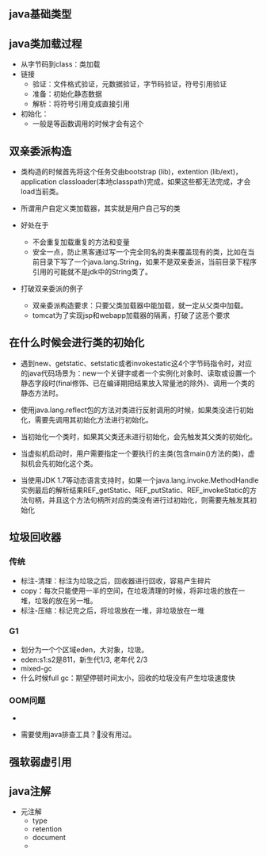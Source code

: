 ## java基础类型

## java类加载过程

- 从字节码到class：类加载
- 链接
  - 验证：文件格式验证，元数据验证，字节码验证，符号引用验证
  - 准备：初始化静态数据
  - 解析：将符号引用变成直接引用
- 初始化：
  - 一般是等函数调用的时候才会有这个

## 双亲委派构造

- 类构造的时候首先将这个任务交由bootstrap (lib)，extention (lib/ext)，application classloader(本地classpath)完成，如果这些都无法完成，才会load当前类。
- 所谓用户自定义类加载器，其实就是用户自己写的类
- 好处在于
  - 不会重复加载重复的方法和变量
  - 安全一点，防止黑客通过写一个完全同名的类来覆盖现有的类，比如在当前目录下写了一个java.lang.String，如果不是双亲委派，当前目录下程序引用的可能就不是jdk中的String类了。

- 打破双亲委派的例子
  - 双亲委派构造要求：只要父类加载器中能加载，就一定从父类中加载。
  - tomcat为了实现jsp和webapp加载器的隔离，打破了这恶个要求



## 在什么时候会进行类的初始化

- 遇到new、getstatic、setstatic或者invokestatic这4个字节码指令时，对应的java代码场景为：new一个关键字或者一个实例化对象时、读取或设置一个静态字段时(final修饰、已在编译期把结果放入常量池的除外)、调用一个类的静态方法时。

- 使用java.lang.reflect包的方法对类进行反射调用的时候，如果类没进行初始化，需要先调用其初始化方法进行初始化。

- 当初始化一个类时，如果其父类还未进行初始化，会先触发其父类的初始化。

- 当虚拟机启动时，用户需要指定一个要执行的主类(包含main()方法的类)，虚拟机会先初始化这个类。

- 当使用JDK 1.7等动态语言支持时，如果一个java.lang.invoke.MethodHandle实例最后的解析结果REF_getStatic、REF_putStatic、REF_invokeStatic的方法句柄，并且这个方法句柄所对应的类没有进行过初始化，则需要先触发其初始化 








## 垃圾回收器

### 传统

- 标注-清理：标注为垃圾之后，回收器进行回收，容易产生碎片
- copy：每次只能使用一半的空间，在垃圾清理的时候，将非垃圾的放在一堆，垃圾的放在另一堆。
- 标注-压缩：标记完之后，将垃圾放在一堆，非垃圾放在一堆

### G1

- 划分为一个个区域eden，大对象，垃圾。
- eden:s1:s2是811，新生代1/3, 老年代 2/3 
- mixed-gc
- 什么时候full gc：期望停顿时间太小，回收的垃圾没有产生垃圾速度快





### OOM问题

- 

- 需要使用java排查工具？👴没有用过。



## 强软弱虚引用



## java注解

- 元注解
  - type
  - retention
  - document
  - 

